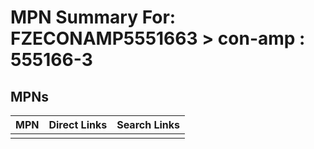 



# MPN Summary For: FZECONAMP5551663 > con-amp : 555166-3

## MPNs
  

|MPN|Direct Links|Search Links|
| :--- | :--- | :--- |
||||
